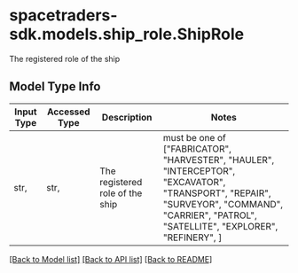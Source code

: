 # spacetraders-sdk.models.ship_role.ShipRole

The registered role of the ship

## Model Type Info
Input Type | Accessed Type | Description | Notes
------------ | ------------- | ------------- | -------------
str,  | str,  | The registered role of the ship | must be one of ["FABRICATOR", "HARVESTER", "HAULER", "INTERCEPTOR", "EXCAVATOR", "TRANSPORT", "REPAIR", "SURVEYOR", "COMMAND", "CARRIER", "PATROL", "SATELLITE", "EXPLORER", "REFINERY", ] 

[[Back to Model list]](../../README.md#documentation-for-models) [[Back to API list]](../../README.md#documentation-for-api-endpoints) [[Back to README]](../../README.md)


